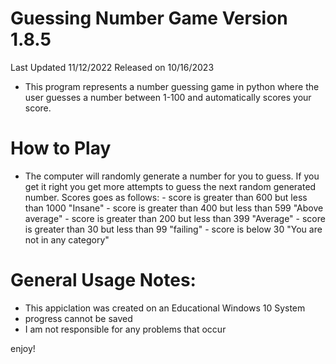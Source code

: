 # Guessing Number Game Version 1.8.5
  Last Updated 11/12/2022
  Released on 10/16/2023

- This program represents a number guessing game in python where the user 
  guesses a number between 1-100 and automatically scores your score.

# How to Play 
- The computer will randomly generate a number for you to guess. If you get it right
  you get more attempts to guess the next random generated number.
  Scores goes as follows:
      - score is greater than 600 but less than 1000 "Insane"
      - score is greater than 400 but less than 599  "Above average"
      - score is greater than 200 but less than 399  "Average"
      - score is greater than 30  but less than 99   "failing"
      - score is below 30 "You are not in any category"

# General Usage Notes:
- This appiclation was created on an Educational Windows 10 System 
- progress cannot be saved
- I am not responsible for any problems that occur
  
enjoy! 
